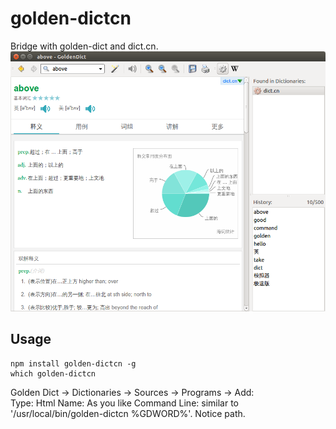 golden-dictcn
=============

Bridge with golden-dict and dict.cn.
![Screenshot](https://github.com/jinchizhong/golden-dictcn/raw/master/screenshot.png)

Usage
-----

    npm install golden-dictcn -g
    which golden-dictcn

Golden Dict -> Dictionaries -> Sources -> Programs -> Add:  
Type: Html
Name: As you like
Command Line: similar to '/usr/local/bin/golden-dictcn %GDWORD%'. Notice path.
